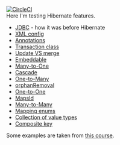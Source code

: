[![CircleCI](https://circleci.com/gh/circleci/circleci-docs.svg?style=svg)](https://app.circleci.com/pipelines/github/tyoma17/hibernate-features?branch=master) \
Here I'm testing Hibernate features.

- [JDBC](https://github.com/tyoma17/hibernate-features/tree/master/jdbc) - how it was before Hibernate
- [XML config](https://github.com/tyoma17/hibernate-features/tree/master/hibernate-xml)
- [Annotations](https://github.com/tyoma17/hibernate-features/tree/master/hibernate-annotations)
- [Transaction class](https://github.com/tyoma17/hibernate-features/blob/master/transaction-class/src/main/java/com/tyoma17/hibernate/transaction/client/HelloWorldClient.java)
- [Update VS merge](https://github.com/tyoma17/hibernate-features/blob/master/transaction-class/src/main/java/com/tyoma17/hibernate/transaction/client/EntityUpdateClient.java)
- [Embeddable](https://github.com/tyoma17/hibernate-features/tree/master/embeddable)
- [Many-to-One](https://github.com/tyoma17/hibernate-features/tree/master/many-to-one)
- [Cascade](https://github.com/tyoma17/hibernate-features/tree/master/cascade)
- [One-to-Many](https://github.com/tyoma17/hibernate-features/tree/master/one-to-many)
- [orphanRemoval](https://github.com/tyoma17/hibernate-features/tree/master/orphan-removal)
- [One-to-One](https://github.com/tyoma17/hibernate-features/tree/master/one-to-one)
- [MapsId](https://github.com/tyoma17/hibernate-features/tree/master/maps-id)
- [Many-to-Many](https://github.com/tyoma17/hibernate-features/tree/master/many-to-many)
- [Mapping enums](https://github.com/tyoma17/hibernate-features/tree/master/mapping-enums)
- [Collection of value types](https://github.com/tyoma17/hibernate-features/tree/master/value-types-collection)
- [Composite key](https://github.com/tyoma17/hibernate-features/tree/master/composite-key)

Some examples are taken from [this course](https://www.udemy.com/course/hibernate-and-jpa-fundamentals/).